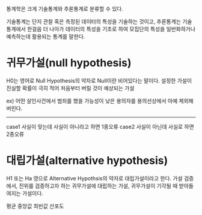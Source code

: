통계학은 크게 기술통계와 추론통계로 분류할 수 있다.

기술통계는 단지 관찰 혹은 측정된 데이터의 특성을 기술하는 것이고, 추론통계는 기술통계에서 한걸음 더 나아가 데이터의 특성을 기초로 하여 모집단의 특성을 일반화하거나 예측하는데 활용되는 통계를 말한다.




# 귀무가설(null hypothesis)

H0는 영어로 Null Hypothesis의 약자로 Null이란 비어있다는 말이다. 
설정한 가설이 진실할 확률이 극히 적어 처음부터 버릴 것이 예상되는 가설

ex) 어떤 살인사건에서 범죄를 했을 가능성이 낮은 용의자를 용의선상에서 아예 제외해버린다.



***
case1 사실이 맞는데 사실이 아니라고 하면 1종오류
case2 사실이 아닌데 사실로 하면         2종오류




# 대립가설(alternative hypothesis)
H1 또는 Ha 영으로 Alternative Hypothsis의 약자로 대립가설이라고 한다.
가설 검증에서, 진위를 검증하고자 하는 귀무가설에 대립하는 가설, 귀무가설이 기각될 때 받아들여지는 가설이다.




평균
중앙값
최빈값
산포도
